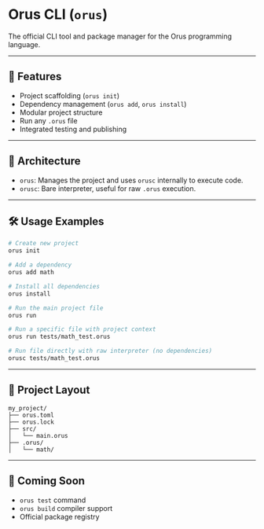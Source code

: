 # Orus CLI (`orus`)

The official CLI tool and package manager for the Orus programming language.

---

## 🚀 Features

- Project scaffolding (`orus init`)
- Dependency management (`orus add`, `orus install`)
- Modular project structure
- Run any `.orus` file
- Integrated testing and publishing

---

## 🧱 Architecture

- `orus`: Manages the project and uses `orusc` internally to execute code.
- `orusc`: Bare interpreter, useful for raw `.orus` execution.

---

## 🛠️ Usage Examples

```bash
# Create new project
orus init

# Add a dependency
orus add math

# Install all dependencies
orus install

# Run the main project file
orus run

# Run a specific file with project context
orus run tests/math_test.orus

# Run file directly with raw interpreter (no dependencies)
orusc tests/math_test.orus
```

---

## 📁 Project Layout

```
my_project/
├── orus.toml
├── orus.lock
├── src/
│   └── main.orus
├── .orus/
│   └── math/
```

---

## 📌 Coming Soon

- `orus test` command
- `orus build` compiler support
- Official package registry
